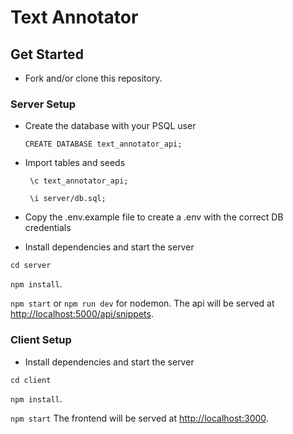 # Text Annotator

## Get Started

- Fork and/or clone this repository.

### Server Setup

- Create the database with your PSQL user

  `CREATE DATABASE text_annotator_api;`

- Import tables and seeds

  ` \c text_annotator_api;`

  ` \i server/db.sql;`

- Copy the .env.example file to create a .env with the correct DB credentials

- Install dependencies and start the server

`cd server`

`npm install`.

`npm start` or `npm run dev` for nodemon. The api will be served at <http://localhost:5000/api/snippets>.

### Client Setup

- Install dependencies and start the server

`cd client`

`npm install`.

`npm start` The frontend will be served at <http://localhost:3000>.
